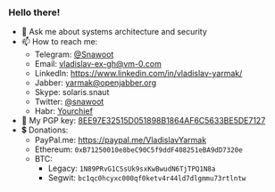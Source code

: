 ### Hello there!

- 💬 Ask me about systems architecture and security
- 📫 How to reach me:
  - Telegram: [@Snawoot](https://t.me/Snawoot)
  - Email: [vladislav-ex-gh@vm-0.com](mailto:vladislav-ex-gh@vm-0.com)
  - LinkedIn: https://www.linkedin.com/in/vladislav-yarmak/
  - Jabber: [yarmak@openjabber.org](xmpp:yarmak@openjabber.org)
  - Skype: solaris.snaut
  - Twitter: [@snawoot](https://twitter.com/snawoot)
  - Habr: [Yourchief](https://habr.com/ru/users/yourchief/)
- 🔑 My PGP key: [8EE97E32515D051898B1864AF6C5633BE5DE7127](https://keyserver.ubuntu.com/pks/lookup?op=get&search=0x8ee97e32515d051898b1864af6c5633be5de7127)
- 💲 Donations:
  - PayPal.me: https://paypal.me/VladislavYarmak
  - Ethereum: `0xB71250010e8beC90C5f9ddF408251eBA9dD7320e`
  - BTC:
    - Legacy: `1N89PRvG1CSsUk9sxKwBwudN6TjTPQ1N8a`
    - Segwit: `bc1qc0hcyxc000qf0ketv4r44ld7dlgmmu73rtlntw`
